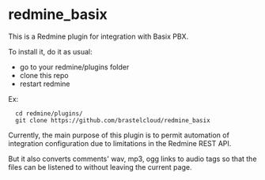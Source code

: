 # redmine_basix

This is a Redmine plugin for integration with Basix PBX.

To install it, do it as usual:
  - go to your redmine/plugins folder
  - clone this repo
  - restart redmine
  
Ex:
```
  cd redmine/plugins/
  git clone https://github.com/brastelcloud/redmine_basix
```

Currently, the main purpose of this plugin is to permit automation of integration configuration due to limitations in the Redmine REST API.

But it also converts comments' wav, mp3, ogg links to audio tags so that the files can be listened to without leaving the current page.
